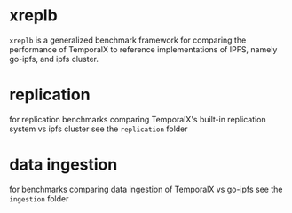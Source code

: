 # xreplb


`xreplb` is a generalized benchmark framework for comparing the performance of TemporalX to reference implementations of IPFS, namely go-ipfs, and ipfs cluster.

# replication

for replication benchmarks comparing TemporalX's built-in replication system vs ipfs cluster see the `replication` folder

# data ingestion

for benchmarks comparing data ingestion of TemporalX vs go-ipfs see the `ingestion` folder